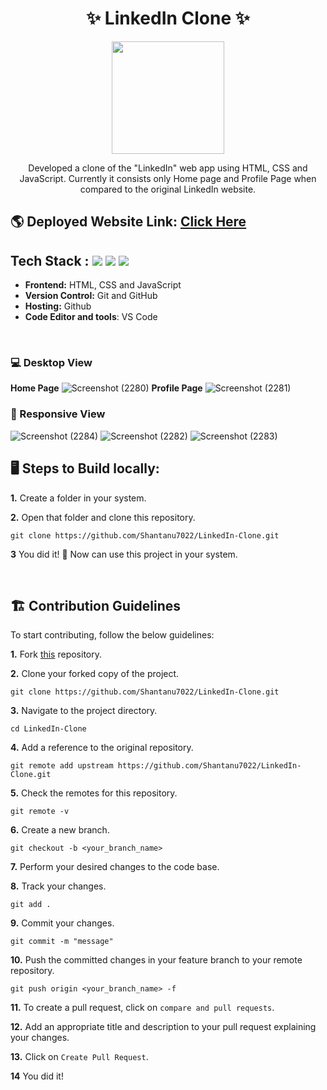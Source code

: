 <h1 align="center">
       ✨  LinkedIn Clone  ✨
</h1>

<p align="center">
<img src="https://user-images.githubusercontent.com/54114888/130017264-86a8d728-ff58-48c5-a317-64665b8ec333.png" width="180" height="180">
</p>

<div align="center">
Developed a clone of the "LinkedIn" web app using HTML, CSS and JavaScript. Currently it consists only Home page and Profile Page when compared to the original LinkedIn website.

</div>

## 🌎 Deployed Website Link: [Click Here](https://shantanu-linkedin-clone.netlify.app/)

## Tech Stack :  <img src="https://img.shields.io/badge/html5%20-%23E34F26.svg?&style=for-the-badge&logo=html5&logoColor=white"/> <img src="https://img.shields.io/badge/css3%20-%231572B6.svg?&style=for-the-badge&logo=css3&logoColor=white"/> <img src="https://img.shields.io/badge/JavaScript-F7DF1E?style=for-the-badge&logo=javascript&logoColor=black"/>

- **Frontend:** HTML, CSS and JavaScript
- **Version Control:** Git and GitHub
- **Hosting:** Github
- **Code Editor and tools**: VS Code

 <br />

### 💻 Desktop View
**Home Page**
![Screenshot (2280)](https://github.com/Shantanu7022/LinkedIn-Clone/assets/123929397/3830b16b-ab97-44f0-9410-73a4e2c4b04f)
**Profile Page**
![Screenshot (2281)](https://github.com/Shantanu7022/LinkedIn-Clone/assets/123929397/e38f192a-2235-4193-86dc-b811ac3ac4ce)

### 📱 Responsive View
![Screenshot (2284)](https://github.com/Shantanu7022/LinkedIn-Clone/assets/123929397/a6a0b20d-49c5-4c31-9a66-1164379a3808)
![Screenshot (2282)](https://github.com/Shantanu7022/LinkedIn-Clone/assets/123929397/0aa3c080-c3da-4fd9-ae76-c88909741a41)
![Screenshot (2283)](https://github.com/Shantanu7022/LinkedIn-Clone/assets/123929397/69eb89ed-058a-40a9-b3e4-22b426fe3dfc)


## 🖥️ Steps to Build locally:

**1.** Create a folder in your system.

**2.** Open that folder and clone this repository.

```
git clone https://github.com/Shantanu7022/LinkedIn-Clone.git
```

**3** You did it! 🥳 Now can use this project in your system.

<br />


## 🏗 Contribution Guidelines 

 To start contributing, follow the below guidelines:

**1.** Fork [this](https://github.com/Shantanu7022/LinkedIn-Clone.git) repository.

**2.** Clone your forked copy of the project.

```
git clone https://github.com/Shantanu7022/LinkedIn-Clone.git
```

**3.** Navigate to the project directory.

```
cd LinkedIn-Clone
```

**4.** Add a reference to the original repository.

```
git remote add upstream https://github.com/Shantanu7022/LinkedIn-Clone.git
```

**5.** Check the remotes for this repository.

```
git remote -v
```

**6.** Create a new branch.

```
git checkout -b <your_branch_name>
```

**7.** Perform your desired changes to the code base.

**8.** Track your changes.

```
git add .
```

**9.** Commit your changes.

```
git commit -m "message"
```

**10.** Push the committed changes in your feature branch to your remote repository.

```
git push origin <your_branch_name> -f
```

**11.** To create a pull request, click on 
`compare and pull requests`.

**12.** Add an appropriate title and description to your pull request explaining your changes.

**13.** Click on `Create Pull Request`.

**14** You did it!




